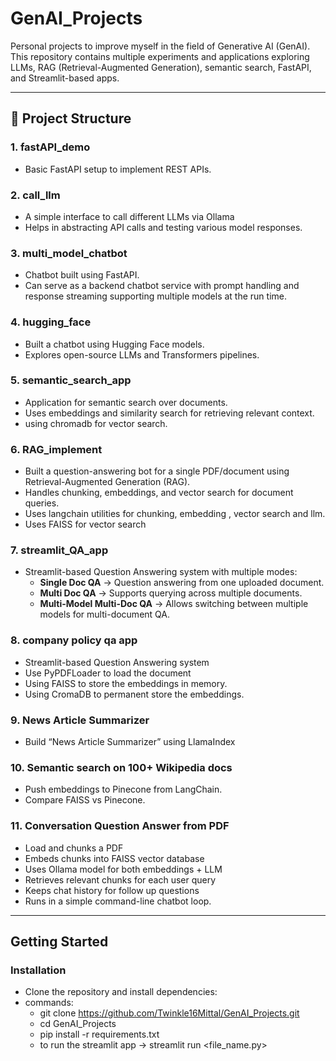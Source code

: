 # GenAI_Projects

Personal projects to improve myself in the field of Generative AI (GenAI).  
This repository contains multiple experiments and applications exploring LLMs, RAG (Retrieval-Augmented Generation), semantic search, FastAPI, and Streamlit-based apps.  

---

## 📂 Project Structure

### 1. **fastAPI_demo**
- Basic FastAPI setup to implement REST APIs.  

### 2. **call_llm**
- A simple interface to call different LLMs via Ollama  
- Helps in abstracting API calls and testing various model responses. 

### 3. **multi_model_chatbot**
- Chatbot built using FastAPI.  
- Can serve as a backend chatbot service with prompt handling and response streaming supporting multiple models at the run time. 

### 4. **hugging_face**
- Built a chatbot using Hugging Face models.  
- Explores open-source LLMs and Transformers pipelines.  

### 5. **semantic_search_app**
- Application for semantic search over documents.  
- Uses embeddings and similarity search for retrieving relevant context.  
- using chromadb for vector search.

### 6. **RAG_implement**
- Built a question-answering bot for a single PDF/document using Retrieval-Augmented Generation (RAG).  
- Handles chunking, embeddings, and vector search for document queries.
- Uses langchain utilities for chunking, embedding , vector search and llm.
- Uses FAISS for vector search

### 7. **streamlit_QA_app**
- Streamlit-based Question Answering system with multiple modes:  
  - **Single Doc QA** → Question answering from one uploaded document.  
  - **Multi Doc QA** → Supports querying across multiple documents.  
  - **Multi-Model Multi-Doc QA** → Allows switching between multiple models for multi-document QA. 

### 8. **company policy qa app**
- Streamlit-based Question Answering system
- Use PyPDFLoader to load the document
- Using FAISS to store the embeddings in memory.
- Using CromaDB to permanent store the embeddings.

### 9. **News Article Summarizer**
- Build “News Article Summarizer” using LlamaIndex

### 10. **Semantic search on 100+ Wikipedia docs**
- Push embeddings to Pinecone from LangChain.
- Compare FAISS vs Pinecone.

### 11. **Conversation Question Answer from PDF**
- Load and chunks a PDF
- Embeds chunks into FAISS vector database
- Uses Ollama model for both embeddings + LLM
- Retrieves relevant chunks for each user query
- Keeps chat history for follow up questions
- Runs in a simple command-line chatbot loop.
---

## Getting Started

### Installation
- Clone the repository and install dependencies:
- commands:
  - git clone https://github.com/Twinkle16Mittal/GenAI_Projects.git
  - cd GenAI_Projects
  - pip install -r requirements.txt
  - to run the streamlit app -> streamlit run <file_name.py>
